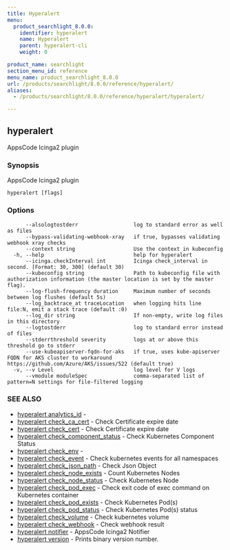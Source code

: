 ```yaml
---
title: Hyperalert
menu:
  product_searchlight_8.0.0:
    identifier: hyperalert
    name: Hyperalert
    parent: hyperalert-cli
    weight: 0

product_name: searchlight
section_menu_id: reference
menu_name: product_searchlight_8.0.0
url: /products/searchlight/8.0.0/reference/hyperalert/
aliases:
  - /products/searchlight/8.0.0/reference/hyperalert/hyperalert/

---
```

## hyperalert

AppsCode Icinga2 plugin

### Synopsis

AppsCode Icinga2 plugin

```
hyperalert [flags]
```

### Options

```
      --alsologtostderr                  log to standard error as well as files
      --bypass-validating-webhook-xray   if true, bypasses validating webhook xray checks
      --context string                   Use the context in kubeconfig
  -h, --help                             help for hyperalert
      --icinga.checkInterval int         Icinga check_interval in second. [Format: 30, 300] (default 30)
      --kubeconfig string                Path to kubeconfig file with authorization information (the master location is set by the master flag).
      --log-flush-frequency duration     Maximum number of seconds between log flushes (default 5s)
      --log_backtrace_at traceLocation   when logging hits line file:N, emit a stack trace (default :0)
      --log_dir string                   If non-empty, write log files in this directory
      --logtostderr                      log to standard error instead of files
      --stderrthreshold severity         logs at or above this threshold go to stderr
      --use-kubeapiserver-fqdn-for-aks   if true, uses kube-apiserver FQDN for AKS cluster to workaround https://github.com/Azure/AKS/issues/522 (default true)
  -v, --v Level                          log level for V logs
      --vmodule moduleSpec               comma-separated list of pattern=N settings for file-filtered logging
```

### SEE ALSO

* [hyperalert analytics_id](/products/searchlight/8.0.0/reference/hyperalert/hyperalert_analytics_id)	 - 
* [hyperalert check_ca_cert](/products/searchlight/8.0.0/reference/hyperalert/hyperalert_check_ca_cert)	 - Check Certificate expire date
* [hyperalert check_cert](/products/searchlight/8.0.0/reference/hyperalert/hyperalert_check_cert)	 - Check Certificate expire date
* [hyperalert check_component_status](/products/searchlight/8.0.0/reference/hyperalert/hyperalert_check_component_status)	 - Check Kubernetes Component Status
* [hyperalert check_env](/products/searchlight/8.0.0/reference/hyperalert/hyperalert_check_env)	 - 
* [hyperalert check_event](/products/searchlight/8.0.0/reference/hyperalert/hyperalert_check_event)	 - Check kubernetes events for all namespaces
* [hyperalert check_json_path](/products/searchlight/8.0.0/reference/hyperalert/hyperalert_check_json_path)	 - Check Json Object
* [hyperalert check_node_exists](/products/searchlight/8.0.0/reference/hyperalert/hyperalert_check_node_exists)	 - Count Kubernetes Nodes
* [hyperalert check_node_status](/products/searchlight/8.0.0/reference/hyperalert/hyperalert_check_node_status)	 - Check Kubernetes Node
* [hyperalert check_pod_exec](/products/searchlight/8.0.0/reference/hyperalert/hyperalert_check_pod_exec)	 - Check exit code of exec command on Kubernetes container
* [hyperalert check_pod_exists](/products/searchlight/8.0.0/reference/hyperalert/hyperalert_check_pod_exists)	 - Check Kubernetes Pod(s)
* [hyperalert check_pod_status](/products/searchlight/8.0.0/reference/hyperalert/hyperalert_check_pod_status)	 - Check Kubernetes Pod(s) status
* [hyperalert check_volume](/products/searchlight/8.0.0/reference/hyperalert/hyperalert_check_volume)	 - Check kubernetes volume
* [hyperalert check_webhook](/products/searchlight/8.0.0/reference/hyperalert/hyperalert_check_webhook)	 - Check webhook result
* [hyperalert notifier](/products/searchlight/8.0.0/reference/hyperalert/hyperalert_notifier)	 - AppsCode Icinga2 Notifier
* [hyperalert version](/products/searchlight/8.0.0/reference/hyperalert/hyperalert_version)	 - Prints binary version number.


